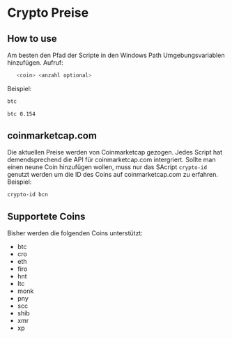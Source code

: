 # Crypto Preise
## How to use
Am besten den Pfad der Scripte in den Windows Path Umgebungsvariablen hinzufügen.
Aufruf:
```sh
   <coin> <anzahl optional>
```

Beispiel:
```sh
btc
```
```sh
btc 0.154
```
## coinmarketcap.com
Die aktuellen Preise werden von Coinmarketcap gezogen. Jedes Script hat demendsprechend die API für coinmarketcap.com intergriert.
Sollte man einen neune Coin hinzufügen wollen, muss nur das SAcript `crypto-id` genutzt werden um die ID des Coins auf coinmarketcap.com zu erfahren.
Beispiel:
```sh
crypto-id bcn
```

## Supportete Coins
Bisher werden die folgenden Coins unterstützt:
* btc
* cro
* eth
* firo
* hnt
* ltc
* monk
* pny
* scc
* shib
* xmr
* xp